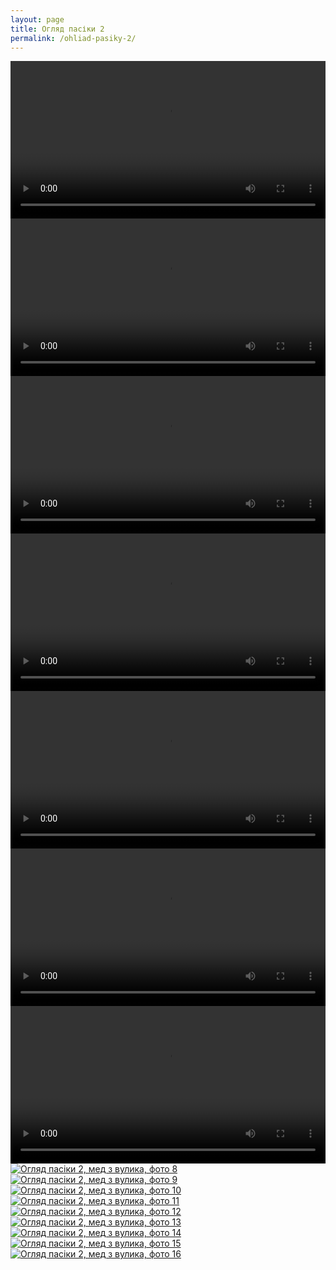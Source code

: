 ```yaml
---
layout: page
title: Огляд пасіки 2
permalink: /ohliad-pasiky-2/
---
```


<video width="100%" controls preload="metadata">
  <source src="/images/ohliad-pasiky-2/ohliad-pasiky-1.mp4#t=0.001" type="video/mp4">
Your browser does not support the video tag.
</video>

<video width="100%" controls preload="metadata">
  <source src="/images/ohliad-pasiky-2/ohliad-pasiky-2.mp4#t=0.001" type="video/mp4">
Your browser does not support the video tag.
</video>

<video width="100%" controls preload="metadata">
  <source src="/images/ohliad-pasiky-2/ohliad-pasiky-3.mp4#t=0.001" type="video/mp4">
Your browser does not support the video tag.
</video>

<video width="100%" controls preload="metadata">
  <source src="/images/ohliad-pasiky-2/ohliad-pasiky-4.mp4#t=0.001" type="video/mp4">
Your browser does not support the video tag.
</video>

<video width="100%" controls preload="metadata">
  <source src="/images/ohliad-pasiky-2/ohliad-pasiky-5.mp4#t=0.001" type="video/mp4">
Your browser does not support the video tag.
</video>

<video width="100%" controls preload="metadata">
  <source src="/images/ohliad-pasiky-2/ohliad-pasiky-6.mp4#t=0.001" type="video/mp4">
Your browser does not support the video tag.
</video>

<video width="100%" controls preload="metadata">
  <source src="/images/ohliad-pasiky-2/ohliad-pasiky-7.mp4#t=0.001" type="video/mp4">
Your browser does not support the video tag.
</video>

<a href="/images/ohliad-pasiky-2/ohliad-pasiky-8.jpeg">
<img src="/images/ohliad-pasiky-2/ohliad-pasiky-8.jpeg" alt="Огляд пасіки 2, мед з вулика, фото 8" />
</a>

<a href="/images/ohliad-pasiky-2/ohliad-pasiky-9.jpeg">
<img src="/images/ohliad-pasiky-2/ohliad-pasiky-9.jpeg" alt="Огляд пасіки 2, мед з вулика, фото 9" />
</a>

<a href="/images/ohliad-pasiky-2/ohliad-pasiky-10.jpeg">
<img src="/images/ohliad-pasiky-2/ohliad-pasiky-10.jpeg" alt="Огляд пасіки 2, мед з вулика, фото 10" />
</a>

<a href="/images/ohliad-pasiky-2/ohliad-pasiky-11.jpeg">
<img src="/images/ohliad-pasiky-2/ohliad-pasiky-11.jpeg" alt="Огляд пасіки 2, мед з вулика, фото 11" />
</a>

<a href="/images/ohliad-pasiky-2/ohliad-pasiky-12.jpeg">
<img src="/images/ohliad-pasiky-2/ohliad-pasiky-12.jpeg" alt="Огляд пасіки 2, мед з вулика, фото 12" />
</a>

<a href="/images/ohliad-pasiky-2/ohliad-pasiky-13.jpeg">
<img src="/images/ohliad-pasiky-2/ohliad-pasiky-13.jpeg" alt="Огляд пасіки 2, мед з вулика, фото 13" />
</a>

<a href="/images/ohliad-pasiky-2/ohliad-pasiky-14.jpeg">
<img src="/images/ohliad-pasiky-2/ohliad-pasiky-14.jpeg" alt="Огляд пасіки 2, мед з вулика, фото 14" />
</a>

<a href="/images/ohliad-pasiky-2/ohliad-pasiky-15.jpeg">
<img src="/images/ohliad-pasiky-2/ohliad-pasiky-15.jpeg" alt="Огляд пасіки 2, мед з вулика, фото 15" />
</a>

<a href="/images/ohliad-pasiky-2/ohliad-pasiky-16.jpeg">
<img src="/images/ohliad-pasiky-2/ohliad-pasiky-16.jpeg" alt="Огляд пасіки 2, мед з вулика, фото 16" />
</a>
